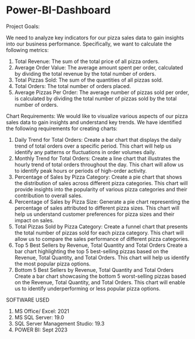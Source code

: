 # Power-BI-Dashboard

Project Goals:

We need to analyze key indicators for our pizza sales data to gain insights into our business performance. Specifically, we want to calculate the following metrics:

1. Total Revenue: The sum of the total price of all pizza orders.
2. Average Order Value: The average amount spent per order, calculated by dividing the
total revenue by the total number of orders.
3. Total Pizzas Sold: The sum of the quantities of all pizzas sold.
4. Total Orders: The total number of orders placed.
5. Average Pizzas Per Order: The average number of pizzas sold per order, is calculated by
dividing the total number of pizzas sold by the total number of orders.


Chart Requirements:
We would like to visualize various aspects of our pizza sales data to gain insights and understand key trends. We have identified the following requirements for creating charts:
1. Daily Trend for Total Orders:
Create a bar chart that displays the daily trend of total orders over a specific period. This chart will help us identify any patterns or fluctuations in order volumes daily.
2. Monthly Trend for Total Orders:
Create a line chart that illustrates the hourly trend of total orders throughout the day. This chart will allow us to identify peak hours or periods of high-order activity.
3. Percentage of Sales by Pizza Category:
Create a pie chart that shows the distribution of sales across different pizza categories. This chart will provide insights into the popularity of various pizza categories and their contribution to overall sales.
4. Percentage of Sales by Pizza Size:
Generate a pie chart representing the percentage of sales attributed to different pizza sizes. This chart will help us understand customer preferences for pizza sizes and their impact on sales.
5. Total Pizzas Sold by Pizza Category:
Create a funnel chart that presents the total number of pizzas sold for each pizza category. This chart will allow us to compare the sales performance of different pizza categories.
6. Top 5 Best Sellers by Revenue, Total Quantity and Total Orders
Create a bar chart highlighting the top 5 best-selling pizzas based on the Revenue, Total Quantity, and Total Orders. This chart will help us identify the most popular pizza options.
7. Bottom 5 Best Sellers by Revenue, Total Quantity and Total Orders
Create a bar chart showcasing the bottom 5 worst-selling pizzas based on the Revenue, Total Quantity, and Total Orders. This chart will enable us to identify underperforming or less popular pizza options.

SOFTWARE USED

1. MS Office/ Excel: 2021
2. MS SQL Server: 19.0
3. SQL Server Management Studio: 19.3
4. POWER BI: Sept 2023
